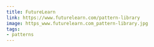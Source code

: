 ```yaml
---
title: FutureLearn
link: https://www.futurelearn.com/pattern-library
image: https_www.futurelearn.com_pattern-library.jpg
tags:
- patterns
---
```

